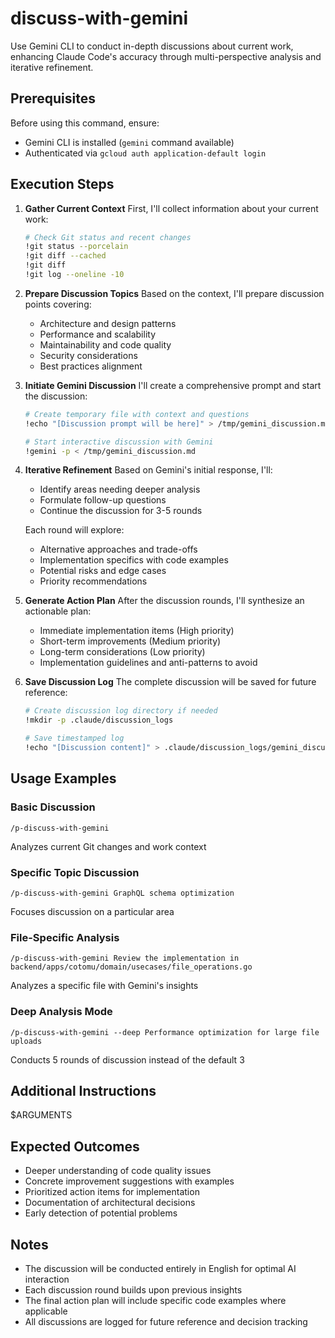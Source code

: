﻿# discuss-with-gemini

Use Gemini CLI to conduct in-depth discussions about current work, enhancing Claude Code's accuracy through multi-perspective analysis and iterative refinement.

## Prerequisites
Before using this command, ensure:
- Gemini CLI is installed (`gemini` command available)
- Authenticated via `gcloud auth application-default login`

## Execution Steps

1. **Gather Current Context**
   First, I'll collect information about your current work:
   ```bash
   # Check Git status and recent changes
   !git status --porcelain
   !git diff --cached
   !git diff
   !git log --oneline -10
   ```

2. **Prepare Discussion Topics**
   Based on the context, I'll prepare discussion points covering:
   - Architecture and design patterns
   - Performance and scalability
   - Maintainability and code quality
   - Security considerations
   - Best practices alignment

3. **Initiate Gemini Discussion**
   I'll create a comprehensive prompt and start the discussion:
   ```bash
   # Create temporary file with context and questions
   !echo "[Discussion prompt will be here]" > /tmp/gemini_discussion.md

   # Start interactive discussion with Gemini
   !gemini -p < /tmp/gemini_discussion.md
   ```

4. **Iterative Refinement**
   Based on Gemini's initial response, I'll:
   - Identify areas needing deeper analysis
   - Formulate follow-up questions
   - Continue the discussion for 3-5 rounds

   Each round will explore:
   - Alternative approaches and trade-offs
   - Implementation specifics with code examples
   - Potential risks and edge cases
   - Priority recommendations

5. **Generate Action Plan**
   After the discussion rounds, I'll synthesize an actionable plan:
   - Immediate implementation items (High priority)
   - Short-term improvements (Medium priority)
   - Long-term considerations (Low priority)
   - Implementation guidelines and anti-patterns to avoid

6. **Save Discussion Log**
   The complete discussion will be saved for future reference:
   ```bash
   # Create discussion log directory if needed
   !mkdir -p .claude/discussion_logs

   # Save timestamped log
   !echo "[Discussion content]" > .claude/discussion_logs/gemini_discussion_$(date +%Y%m%d_%H%M%S).md
   ```

## Usage Examples

### Basic Discussion
```
/p-discuss-with-gemini
```
Analyzes current Git changes and work context

### Specific Topic Discussion
```
/p-discuss-with-gemini GraphQL schema optimization
```
Focuses discussion on a particular area

### File-Specific Analysis
```
/p-discuss-with-gemini Review the implementation in backend/apps/cotomu/domain/usecases/file_operations.go
```
Analyzes a specific file with Gemini's insights

### Deep Analysis Mode
```
/p-discuss-with-gemini --deep Performance optimization for large file uploads
```
Conducts 5 rounds of discussion instead of the default 3

## Additional Instructions
$ARGUMENTS

## Expected Outcomes
- Deeper understanding of code quality issues
- Concrete improvement suggestions with examples
- Prioritized action items for implementation
- Documentation of architectural decisions
- Early detection of potential problems

## Notes
- The discussion will be conducted entirely in English for optimal AI interaction
- Each discussion round builds upon previous insights
- The final action plan will include specific code examples where applicable
- All discussions are logged for future reference and decision tracking
